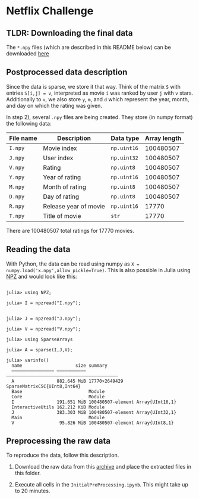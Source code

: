 # Netflix Challenge

## TLDR: Downloading the final data
The `*.npy` files (which are described in this README below) can be downloaded [here](https://nextcloud.scc.kit.edu/s/kqD4r65irGBLYNK)


## Postprocessed data description

Since the data is sparse, we store it that way. Think of the matrix `S` with entries `S[i,j] = v`, interpreted as movie `i` was ranked by user `j` with `v` stars. 
Additionally to `v`, we also store `y`, `m`, and `d` which represent the year, month, and day on which the rating was given.

In step 2), several `.npy` files are being created. They store (in numpy format) the following data:

| File name     | Description           | Data type     | Array length |
| ------------- | -------------         | ------------- | -------------|
| `I.npy`       | Movie index           | `np.uint16`   | 100480507    |
| `J.npy`       | User index            | `np.uint32`   | 100480507    |
| `V.npy`       | Rating                | `np.uint8`    | 100480507    |
| `Y.npy`       | Year of rating        | `np.uint16`   | 100480507    |
| `M.npy`       | Month of rating       | `np.uint8`    | 100480507    |
| `D.npy`       | Day of rating         | `np.uint8`    | 100480507    |
| `R.npy`       | Release year of movie | `np.uint16`   | 17770        |
| `T.npy`       | Title of movie        | `str`         | 17770        |

There are 100480507 total ratings for 17770 movies.

## Reading the data 

With Python, the data can be read using numpy as `X = numpy.load('x.npy',allow_pickle=True)`. This is also possible in Julia using [NPZ](https://github.com/fhs/NPZ.jl) and would look like this:

```

julia> using NPZ;

julia> I = npzread("I.npy");


julia> J = npzread("J.npy");

julia> V = npzread("V.npy");

julia> using SparseArrays

julia> A = sparse(I,J,V);

julia> varinfo()
  name                    size summary                                   
  –––––––––––––––– ––––––––––– ––––––––––––––––––––––––––––––––––––––––––
  A                882.645 MiB 17770×2649429 SparseMatrixCSC{UInt8,Int64}
  Base                         Module                                    
  Core                         Module                                    
  I                191.651 MiB 100480507-element Array{UInt16,1}         
  InteractiveUtils 162.212 KiB Module                                    
  J                383.303 MiB 100480507-element Array{UInt32,1}         
  Main                         Module                                    
  V                 95.826 MiB 100480507-element Array{UInt8,1}          
```

## Preprocessing the raw data

To reproduce the data, follow this description.
1) Download the raw data from this [archive](https://archive.org/download/nf_prize_dataset.tar) and place the extracted files in this folder.

2) Execute all cells in the `InitialPreProcessing.ipynb`. This might take up to 20 minutes.

